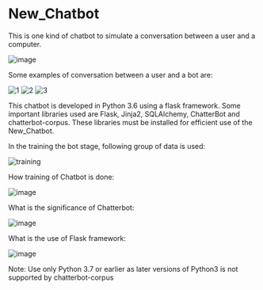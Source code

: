 # New_Chatbot

  This is one kind of chatbot to simulate a conversation between a user and a computer.

![image](https://user-images.githubusercontent.com/68283200/163689123-11aa5f4e-1317-4139-8503-814de2994aa1.png)

  Some examples of conversation between a user and a bot are:


![1](https://user-images.githubusercontent.com/68283200/163689150-09c404c0-8a04-4ace-99af-a65b3e58c3fa.jpg)
![2](https://user-images.githubusercontent.com/68283200/163689155-546f8bad-b3ae-4820-bbb7-0f9584218ff4.jpg)
![3](https://user-images.githubusercontent.com/68283200/163689162-9baf8b41-7ad4-470a-9388-853e44acf9af.jpg)


This chatbot is developed in Python 3.6 using a flask framework. Some important libraries used are Flask, Jinja2, SQLAlchemy, ChatterBot and chatterbot-corpus.
These libraries must be installed for efficient use of the New_Chatbot.


  In the training the bot stage, following group of data is used:

![training](https://user-images.githubusercontent.com/68283200/163689409-60a6be86-e242-4fa7-800b-8e16c3bd180d.jpg)


  How training of Chatbot is done:

![image](https://user-images.githubusercontent.com/68283200/163689418-de1bb75d-d7d0-4c8e-a293-789e02075099.png)


  What is the significance of Chatterbot:

![image](https://user-images.githubusercontent.com/68283200/163689449-f01d3bff-9b27-4eb6-909e-ffb7dfbcb9e5.png)


  What is the use of Flask framework:

![image](https://user-images.githubusercontent.com/68283200/163689555-bfea9c38-a1e7-4da5-ae56-c43c8d91cbfa.png)




Note: Use only Python 3.7 or earlier as later versions of Python3 is not supported by chatterbot-corpus
